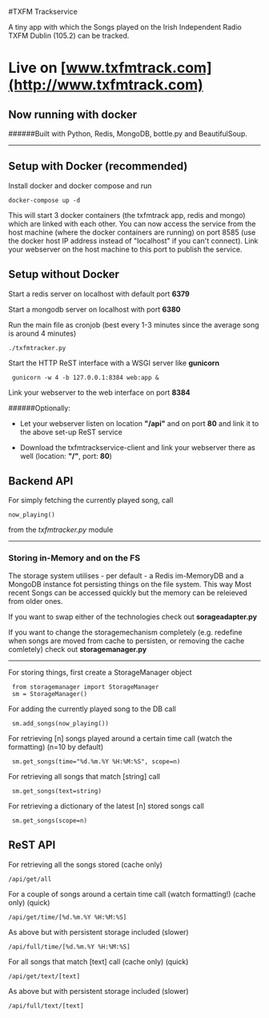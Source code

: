 #TXFM Trackservice

A tiny app with which the Songs played on the Irish Independent Radio TXFM Dublin (105.2) can be tracked.

# Live on [www.txfmtrack.com](http://www.txfmtrack.com)

## Now running with docker

######Built with Python, Redis, MongoDB, bottle.py and BeautifulSoup.

---

## Setup with Docker (recommended)

Install docker and docker compose and run 

    docker-compose up -d

This will start 3 docker containers (the txfmtrack app, redis and mongo) which are linked with each other.
You can now access the service from the host machine (where the docker containers are running) on port 8585 (use the docker host IP address instead of "localhost" if you can't connect).
Link your webserver on the host machine to this port to publish the service.

## Setup without Docker

Start a redis server on localhost with default port **6379**

Start a mongodb server on localhost with port **6380**

Run the main file as cronjob (best every 1-3 minutes since the average song is around 4 minutes)

    ./txfmtracker.py

Start the HTTP ReST interface with a WSGI server like **gunicorn**<br>

     gunicorn -w 4 -b 127.0.0.1:8384 web:app &

Link your webserver to the web interface on port **8384**

######Optionally:

- Let your webserver listen on location **"/api"** and on port **80** and link it to the above set-up ReST service

- Download the txfmtrackservice-client and link your webserver there as well (location: **"/"**, port: **80**)


## Backend API

For simply fetching the currently played song, call

    now_playing()
from the *txfmtracker.py* module

---

### Storing in-Memory and on the FS

The storage system utilises - per default - a Redis im-MemoryDB and a MongoDB  instance fot persisting things on the file system. This way Most recent Songs can be accessed quickly but the memory can be releieved from older ones.

If you want to swap either of the technologies check out **sorageadapter.py**

If you want to change the storagemechanism completely (e.g. redefine when songs are moved from cache to persisten, or removing the cache comletely) check out **storagemanager.py**

---

For storing things, first create a StorageManager object

     from storagemanager import StorageManager
     sm = StorageManager()

For adding the currently played song to the DB call

     sm.add_songs(now_playing())

For retrieving [n] songs played around a certain time call (watch the formatting) (n=10 by default)

     sm.get_songs(time="%d.%m.%Y %H:%M:%S", scope=n)

For retrieving all songs that match [string] call

     sm.get_songs(text=string)

For retrieving a dictionary of the latest [n] stored songs call

     sm.get_songs(scope=n)

## ReST API

For retrieving all the songs stored (cache only)

    /api/get/all

For a couple of songs around a certain time call (watch formatting!) (cache only) (quick)

    /api/get/time/[%d.%m.%Y %H:%M:%S]


As above but with persistent storage included (slower)

    /api/full/time/[%d.%m.%Y %H:%M:%S]

For all songs that match [text] call (cache only) (quick)

    /api/get/text/[text]


As above but with persistent storage included (slower)

    /api/full/text/[text]
